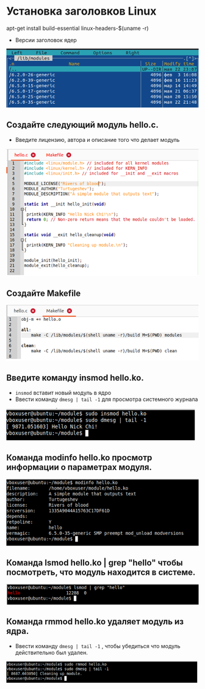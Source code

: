 # Установка заголовков Linux
apt-get install build-essential linux-headers-$(uname -r)  
- Версии заголовок ядер  

![](images/6.png)   
## Cоздайте следующий модуль hello.c.
- Введите лицензию, автора и описание того что делает модуль  

![](images/1.png)   

## Cоздайте Makefile  

![](images/7.png)   

## Введите команду insmod hello.ko. 
- `insmod` вставит новый модуль в ядро  
- Ввести команду `dmesg | tail -1` для просмотра системного журнала  

![](images/2.png)  

## Команда modinfo hello.ko просмотр информации о параметрах модуля.  

![](images/3.png) 

## Команда lsmod hello.ko | grep "hello" чтобы посмотреть, что модуль находится в системе.

![](images/5.png) 

## Команда rmmod hello.ko удаляет модуль из ядра.
- Ввести команду `dmesg | tail -1` , чтобы убедиться что модуль действительно был удален.   

![](images/4.png) 
